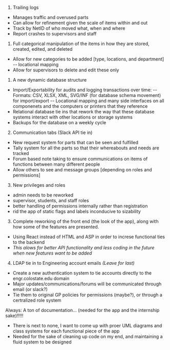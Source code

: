 1. Trailing logs
- Manages traffic and overused parts
- Can allow for refinement given the scale of items within and out
- Track by NetID of who moved what, when and where
- Report crashes to supervisors and staff

1. Full categorical manipulation of the items in how they are stored, created, edited, and deleted
- Allow for new categories to be added [type, locations, and department]
-- locational mapping
- Allow for supervisors to delete and edit these only

1. A new dynamic database structure 
- Import/Exportability for audits and logging transactions over time:
-- Formats: CSV, XLSX, XML, SVG/INF (for database schema movement) for import/export
-- Locational mapping and many side interfaces on all componenets and the computers or printers that they reference
- Relational database tie ins that rework the way that these database systems interact with other locations or storage systems 
- Backups for the database on a weekly cycle

2. Communication tabs (Slack API tie in)
- New request system for parts  that can be seen and fulfilled
- Tally system for all the parts so that their whereabouts and needs are tracked
- Forum based note taking to ensure communications on items of functions between many different people
- Allow others to see and message groups [depending on roles and permissions]

3. New privileges and roles
- admin needs to be reworked
- supervisor, students, and staff roles
- better handling of permissions internally rather than registration
- rid the app of static flags and labels inconducive to sizability

3. Complete reworking of the front end (the look of the app), along with how some of the features are presented.
- Using React instead of HTML and ASP in order to increse functional ties to the backend
- *This alows for better API functionality and less coding in the future when new features want to be added*

4. LDAP tie in to Engineering account emails *_(Leave for last)_*
- Create a new authentication system to tie accounts directly to the engr.colostate.edu domain
- Major updates/communications/forums will be communicated through email (or slack?)
- Tie them to original GP policies for permissions (maybe?), or through a certralized role system 

Always: A ton of documentation... (needed for the app and the internship sake)!!!!!
- There is next to none, I want to come up with proer UML diagrams and class systems for each functional piece of the app
- Needed for the sake of cleaning up code on my end, and maintaining a fluid system to be designed